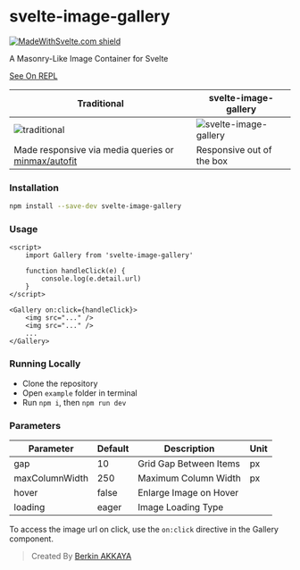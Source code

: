 # svelte-image-gallery

[![MadeWithSvelte.com shield](https://madewithsvelte.com/storage/repo-shields/2648-shield.svg)](https://madewithsvelte.com/p/svelte-image-gallery/shield-link)

A Masonry-Like Image Container for Svelte

[See On REPL][repl]

| Traditional                                                   | svelte-image-gallery         |
| ------------------------------------------------------------- | ---------------------------- |
| ![traditional][ss1]                                           | ![svelte-image-gallery][ss2] |
| Made responsive via media queries or [minmax/autofit][minmax] | Responsive out of the box    |

[ss1]: https://i.imgur.com/rTSftEw.jpg
[ss2]: https://i.imgur.com/CpgVaWm.jpg
[minmax]: https://css-tricks.com/intrinsically-responsive-css-grid-with-minmax-and-min
[repl]: https://svelte.dev/repl/29b37509123b4a4bac808531f39d7d9e?version=3.24.1

### Installation

```sh
npm install --save-dev svelte-image-gallery
```

### Usage

```svelte
<script>
	import Gallery from 'svelte-image-gallery'

	function handleClick(e) {
		console.log(e.detail.url)
	}
</script>

<Gallery on:click={handleClick}>
	<img src="..." />
	<img src="..." />
	...
</Gallery>
```

### Running Locally

-   Clone the repository
-   Open `example` folder in terminal
-   Run `npm i`, then `npm run dev`

### Parameters

| Parameter      | Default | Description            | Unit |
| -------------- | ------- | ---------------------- | ---- |
| gap            | 10      | Grid Gap Between Items | px   |
| maxColumnWidth | 250     | Maximum Column Width   | px   |
| hover 		 | false   | Enlarge Image on Hover |      |
| loading		 | eager   | Image Loading Type		|      |

To access the image url on click, use the `on:click` directive in the Gallery component.


> Created By [Berkin AKKAYA](https://berkinakkaya.github.io)
